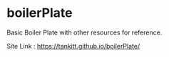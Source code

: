 # boilerPlate
Basic Boiler Plate with other resources for reference.

Site Link : https://tankitt.github.io/boilerPlate/
